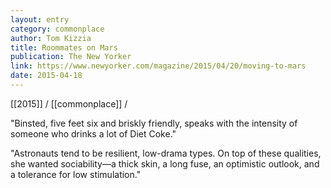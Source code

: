 ```yaml
---
layout: entry
category: commonplace
author: Tom Kizzia
title: Roommates on Mars
publication: The New Yorker
link: https://www.newyorker.com/magazine/2015/04/20/moving-to-mars
date: 2015-04-18
---
```


[[2015]] / [[commonplace]] / 

"Binsted, five feet six and briskly friendly, speaks with the intensity of someone who drinks a lot of Diet Coke."

"Astronauts tend to be resilient, low-drama types. On top of these qualities, she wanted sociability—a thick skin, a long fuse, an optimistic outlook, and a tolerance for low stimulation."
 
 
